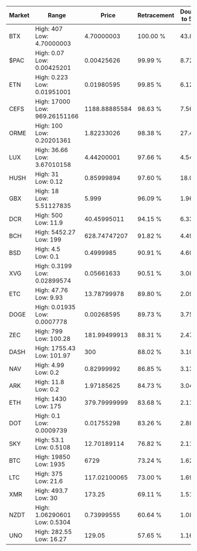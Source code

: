 | Market | Range | Price| Retracement | Doubles to 50% |
| --- | --- | --- | --- | --- |
| BTX | High: 407<br />Low: 4.70000003 | 4.70000003 | 100.00 % | 43.80 |
| $PAC | High: 0.07<br />Low: 0.00425201 | 0.00425626 | 99.99 % | 8.72 |
| ETN | High: 0.223<br />Low: 0.01951001 | 0.01980595 | 99.85 % | 6.12 |
| CEFS | High: 17000<br />Low: 969.26151166 | 1188.88885584 | 98.63 % | 7.56 |
| ORME | High: 100<br />Low: 0.20201361 | 1.82233026 | 98.38 % | 27.49 |
| LUX | High: 36.66<br />Low: 3.67010158 | 4.44200001 | 97.66 % | 4.54 |
| HUSH | High: 31<br />Low: 0.12 | 0.85999894 | 97.60 % | 18.09 |
| GBX | High: 18<br />Low: 5.51127835 | 5.999 | 96.09 % | 1.96 |
| DCR | High: 500<br />Low: 11.9 | 40.45995011 | 94.15 % | 6.33 |
| BCH | High: 5452.27<br />Low: 199 | 628.74747207 | 91.82 % | 4.49 |
| BSD | High: 4.5<br />Low: 0.1 | 0.4999985 | 90.91 % | 4.60 |
| XVG | High: 0.3199<br />Low: 0.02899574 | 0.05661633 | 90.51 % | 3.08 |
| ETC | High: 47.76<br />Low: 9.93 | 13.78799978 | 89.80 % | 2.09 |
| DOGE | High: 0.01935<br />Low: 0.0007778 | 0.00268595 | 89.73 % | 3.75 |
| ZEC | High: 799<br />Low: 100.28 | 181.99499913 | 88.31 % | 2.47 |
| DASH | High: 1755.43<br />Low: 101.97 | 300 | 88.02 % | 3.10 |
| NAV | High: 4.99<br />Low: 0.2 | 0.82999992 | 86.85 % | 3.13 |
| ARK | High: 11.8<br />Low: 0.2 | 1.97185625 | 84.73 % | 3.04 |
| ETH | High: 1430<br />Low: 175 | 379.79999999 | 83.68 % | 2.11 |
| DOT | High: 0.1<br />Low: 0.0009739 | 0.01755298 | 83.26 % | 2.88 |
| SKY | High: 53.1<br />Low: 0.5108 | 12.70189114 | 76.82 % | 2.11 |
| BTC | High: 19850<br />Low: 1935 | 6729 | 73.24 % | 1.62 |
| LTC | High: 375<br />Low: 21.6 | 117.02100065 | 73.00 % | 1.69 |
| XMR | High: 493.7<br />Low: 30 | 173.25 | 69.11 % | 1.51 |
| NZDT | High: 1.06290601<br />Low: 0.5304 | 0.73999555 | 60.64 % | 1.08 |
| UNO | High: 282.55<br />Low: 16.27 | 129.05 | 57.65 % | 1.16 |
